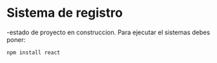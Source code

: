<h1>   Sistema de registro</h1>
-estado de proyecto en construccion.
Para ejecutar el sistemas debes poner:

```npm install react```



